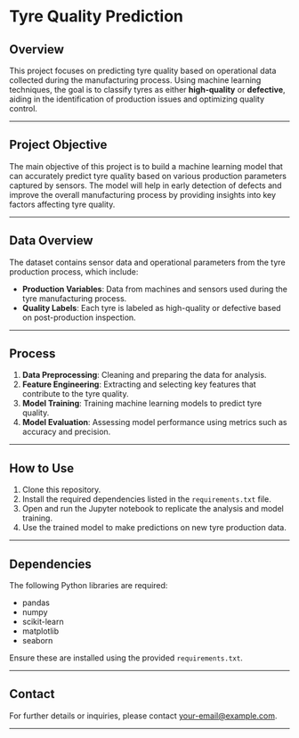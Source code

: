 # Tyre Quality Prediction

## Overview

This project focuses on predicting tyre quality based on operational data collected during the manufacturing process. Using machine learning techniques, the goal is to classify tyres as either **high-quality** or **defective**, aiding in the identification of production issues and optimizing quality control.

---

## Project Objective

The main objective of this project is to build a machine learning model that can accurately predict tyre quality based on various production parameters captured by sensors. The model will help in early detection of defects and improve the overall manufacturing process by providing insights into key factors affecting tyre quality.

---

## Data Overview

The dataset contains sensor data and operational parameters from the tyre production process, which include:
- **Production Variables**: Data from machines and sensors used during the tyre manufacturing process.
- **Quality Labels**: Each tyre is labeled as high-quality or defective based on post-production inspection.

---

## Process

1. **Data Preprocessing**: Cleaning and preparing the data for analysis.
2. **Feature Engineering**: Extracting and selecting key features that contribute to the tyre quality.
3. **Model Training**: Training machine learning models to predict tyre quality.
4. **Model Evaluation**: Assessing model performance using metrics such as accuracy and precision.

---

## How to Use

1. Clone this repository.
2. Install the required dependencies listed in the `requirements.txt` file.
3. Open and run the Jupyter notebook to replicate the analysis and model training.
4. Use the trained model to make predictions on new tyre production data.

---

## Dependencies

The following Python libraries are required:
- pandas
- numpy
- scikit-learn
- matplotlib
- seaborn

Ensure these are installed using the provided `requirements.txt`.

---

## Contact

For further details or inquiries, please contact [your-email@example.com](mailto:your-email@example.com).

---
